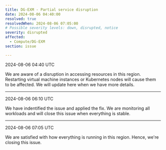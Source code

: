 ```yaml
---
title: DG-EXM - Partial service disruption
date: 2024-08-06 04:40:00
resolved: true
resolvedWhen: 2024-08-06 07:05:00
# Possible severity levels: down, disrupted, notice
severity: disrupted 
affected:
  - Compute/DG-EXM
section: issue

---
```


2024-08-06 04:40 UTC

We are aware of a disruption in accessing resources in this region. Restarting virtual machine instances or Kubernetes nodes will cause them to be affected. We will update here when we have more details.

---

2024-08-06 06:10 UTC

We have indentified the issue and applied the fix. We are monitoring all workloads and will close this issue when everything is stable.

---

2024-08-06 07:05 UTC

We are satisfied with how everything is running in this region. Hence, we're closing this issue.
